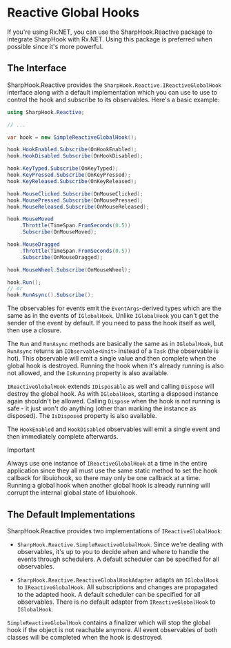 # Reactive Global Hooks

If you're using Rx.NET, you can use the SharpHook.Reactive package to integrate SharpHook with Rx.NET. Using this
package is preferred when possible since it's more powerful.

## The Interface

SharpHook.Reactive provides the `SharpHook.Reactive.IReactiveGlobalHook` interface along with a default implementation
which you can use to use to control the hook and subscribe to its observables. Here's a basic example:

```c#
using SharpHook.Reactive;

// ...

var hook = new SimpleReactiveGlobalHook();

hook.HookEnabled.Subscribe(OnHookEnabled);
hook.HookDisabled.Subscribe(OnHookDisabled);

hook.KeyTyped.Subscribe(OnKeyTyped);
hook.KeyPressed.Subscribe(OnKeyPressed);
hook.KeyReleased.Subscribe(OnKeyReleased);

hook.MouseClicked.Subscribe(OnMouseClicked);
hook.MousePressed.Subscribe(OnMousePressed);
hook.MouseReleased.Subscribe(OnMouseReleased);

hook.MouseMoved
    .Throttle(TimeSpan.FromSeconds(0.5))
    .Subscribe(OnMouseMoved);

hook.MouseDragged
    .Throttle(TimeSpan.FromSeconds(0.5))
    .Subscribe(OnMouseDragged);

hook.MouseWheel.Subscribe(OnMouseWheel);

hook.Run();
// or
hook.RunAsync().Subscribe();
```

The observables for events emit the `EventArgs`-derived types which are the same as in the events of `IGlobalHook`.
Unlike `IGlobalHook` you can't get the sender of the event by default. If you need to pass the hook itself as well, then
use a closure.

The `Run` and `RunAsync` methods are basically the same as in `IGlobalHook`, but `RunAsync` returns an
`IObservable<Unit>` instead of a `Task` (the observable is hot). This observable will emit a single value and then
complete when the global hook is destroyed. Running the hook when it's already running is also not allowed, and the
`IsRunning` property is also available.

`IReactiveGlobalHook` extends `IDisposable` as well and calling `Dispose` will destroy the global hook. As with
`IGlobalHook`, starting a disposed instance again shouldn't be allowed. Calling `Dispose` when the hook is not running
is safe - it just won't do anything (other than marking the instance as disposed). The `IsDisposed` property is also
available.

The `HookEnabled` and `HookDisabled` observables will emit a single event and then immediately complete afterwards.

> [!IMPORTANT]
> Always use one instance of `IReactiveGlobalHook` at a time in the entire application since they all must use the same
> static method to set the hook callback for libuiohook, so there may only be one callback at a time. Running a global
> hook when another global hook is already running will corrupt the internal global state of libuiohook.

## The Default Implementations

SharpHook.Reactive provides two implementations of `IReactiveGlobalHook`:

- `SharpHook.Reactive.SimpleReactiveGlobalHook`. Since we're dealing with observables, it's up to you to decide when
and where to handle the events through schedulers. A default scheduler can be specified for all observables.

- `SharpHook.Reactive.ReactiveGlobalHookAdapter` adapts an `IGlobalHook` to `IReactiveGlobalHook`. All
subscriptions and changes are propagated to the adapted hook. A default scheduler can be specified for all observables.
There is no default adapter from `IReactiveGlobalHook` to `IGlobalHook`.

`SimpleReactiveGlobalHook` contains a finalizer which will stop the global hook if the object is not reachable anymore.
All event observables of both classes will be completed when the hook is destroyed.
